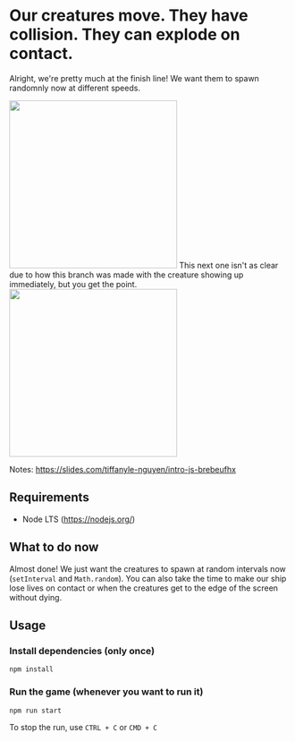 # Our creatures move. They have collision. They can explode on contact.
Alright, we're pretty much at the finish line! We want them to spawn randomnly now at different speeds.

<img src="https://user-images.githubusercontent.com/11183523/51428481-35ba6180-1bd2-11e9-81db-d37628318049.gif" width=300/>
This next one isn't as clear due to how this branch was made with the creature showing up immediately, but you get the point.
<img src="https://user-images.githubusercontent.com/11183523/51428482-35ba6180-1bd2-11e9-9d73-0fd6de4b0082.gif" width=300/>

Notes: https://slides.com/tiffanyle-nguyen/intro-js-brebeufhx

## Requirements
- Node LTS (https://nodejs.org/)

## What to do now
Almost done! We just want the creatures to spawn at random intervals now (`setInterval` and `Math.random`). You can also take the time to make our ship lose lives on contact or when the creatures get to the edge of the screen without dying.

## Usage
### Install dependencies (only once)
```
npm install
```

### Run the game (whenever you want to run it)
```
npm run start
```
To stop the run, use `CTRL + C` or `CMD + C`


